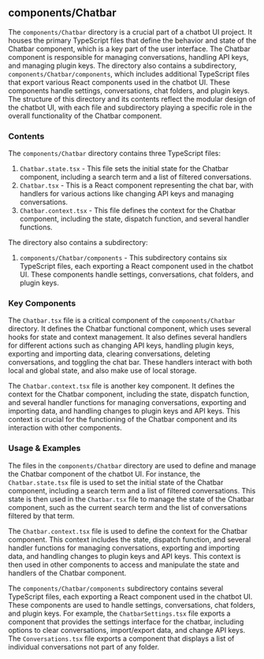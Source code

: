 
## components/Chatbar

The `components/Chatbar` directory is a crucial part of a chatbot UI project. It houses the primary TypeScript files that define the behavior and state of the Chatbar component, which is a key part of the user interface. The Chatbar component is responsible for managing conversations, handling API keys, and managing plugin keys. The directory also contains a subdirectory, `components/Chatbar/components`, which includes additional TypeScript files that export various React components used in the chatbot UI. These components handle settings, conversations, chat folders, and plugin keys. The structure of this directory and its contents reflect the modular design of the chatbot UI, with each file and subdirectory playing a specific role in the overall functionality of the Chatbar component.

### Contents

The `components/Chatbar` directory contains three TypeScript files:

1. `Chatbar.state.tsx` - This file sets the initial state for the Chatbar component, including a search term and a list of filtered conversations.
2. `Chatbar.tsx` - This is a React component representing the chat bar, with handlers for various actions like changing API keys and managing conversations.
3. `Chatbar.context.tsx` - This file defines the context for the Chatbar component, including the state, dispatch function, and several handler functions.

The directory also contains a subdirectory:

1. `components/Chatbar/components` - This subdirectory contains six TypeScript files, each exporting a React component used in the chatbot UI. These components handle settings, conversations, chat folders, and plugin keys.

### Key Components

The `Chatbar.tsx` file is a critical component of the `components/Chatbar` directory. It defines the Chatbar functional component, which uses several hooks for state and context management. It also defines several handlers for different actions such as changing API keys, handling plugin keys, exporting and importing data, clearing conversations, deleting conversations, and toggling the chat bar. These handlers interact with both local and global state, and also make use of local storage.

The `Chatbar.context.tsx` file is another key component. It defines the context for the Chatbar component, including the state, dispatch function, and several handler functions for managing conversations, exporting and importing data, and handling changes to plugin keys and API keys. This context is crucial for the functioning of the Chatbar component and its interaction with other components.

### Usage & Examples

The files in the `components/Chatbar` directory are used to define and manage the Chatbar component of the chatbot UI. For instance, the `Chatbar.state.tsx` file is used to set the initial state of the Chatbar component, including a search term and a list of filtered conversations. This state is then used in the `Chatbar.tsx` file to manage the state of the Chatbar component, such as the current search term and the list of conversations filtered by that term.

The `Chatbar.context.tsx` file is used to define the context for the Chatbar component. This context includes the state, dispatch function, and several handler functions for managing conversations, exporting and importing data, and handling changes to plugin keys and API keys. This context is then used in other components to access and manipulate the state and handlers of the Chatbar component.

The `components/Chatbar/components` subdirectory contains several TypeScript files, each exporting a React component used in the chatbot UI. These components are used to handle settings, conversations, chat folders, and plugin keys. For example, the `ChatbarSettings.tsx` file exports a component that provides the settings interface for the chatbar, including options to clear conversations, import/export data, and change API keys. The `Conversations.tsx` file exports a component that displays a list of individual conversations not part of any folder.
